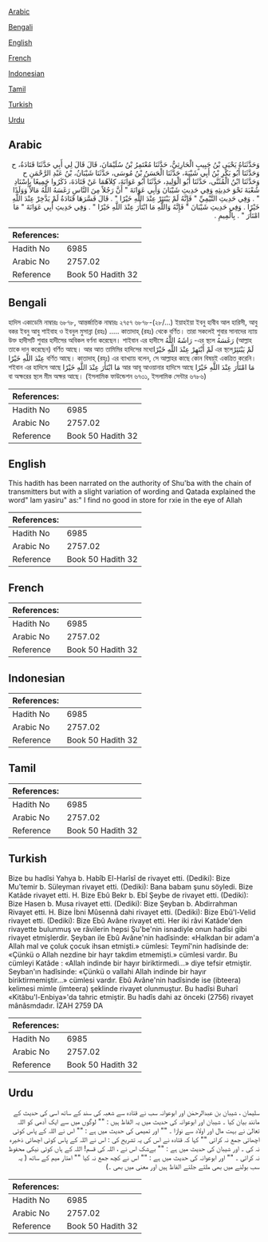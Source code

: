 [Arabic](#arabic)

[Bengali](#bengali)

[English](#english)

[French](#french)

[Indonesian](#indonesian)

[Tamil](#tamil)

[Turkish](#turkish)

[Urdu](#urdu)

## Arabic


<div dir="rtl" lang="ar" style={{fontSize:'larger',backgroundColor:'#f8f9fa',padding:20}}>
وَحَدَّثَنَاهُ يَحْيَى بْنُ حَبِيبٍ الْحَارِثِيُّ، حَدَّثَنَا مُعْتَمِرُ بْنُ سُلَيْمَانَ، قَالَ قَالَ لِي أَبِي حَدَّثَنَا قَتَادَةُ، ح وَحَدَّثَنَا أَبُو بَكْرِ بْنُ أَبِي شَيْبَةَ، حَدَّثَنَا الْحَسَنُ بْنُ مُوسَى، حَدَّثَنَا شَيْبَانُ، بْنُ عَبْدِ الرَّحْمَنِ ح وَحَدَّثَنَا ابْنُ الْمُثَنَّى، حَدَّثَنَا أَبُو الْوَلِيدِ، حَدَّثَنَا أَبُو عَوَانَةَ، كِلاَهُمَا عَنْ قَتَادَةَ، ذَكَرُوا جَمِيعًا بِإِسْنَادِ شُعْبَةَ نَحْوَ حَدِيثِهِ وَفِي حَدِيثِ شَيْبَانَ وَأَبِي عَوَانَةَ ‏"‏ أَنَّ رَجُلاً مِنَ النَّاسِ رَغَسَهُ اللَّهُ مَالاً وَوَلَدًا ‏"‏ ‏.‏ وَفِي حَدِيثِ التَّيْمِيِّ ‏"‏ فَإِنَّهُ لَمْ يَبْتَئِرْ عِنْدَ اللَّهِ خَيْرًا ‏"‏ ‏.‏ قَالَ فَسَّرَهَا قَتَادَةُ لَمْ يَدَّخِرْ عِنْدَ اللَّهِ خَيْرًا ‏.‏ وَفِي حَدِيثِ شَيْبَانَ ‏"‏ فَإِنَّهُ وَاللَّهِ مَا ابْتَأَرَ عِنْدَ اللَّهِ خَيْرًا ‏"‏ ‏.‏ وَفِي حَدِيثِ أَبِي عَوَانَةَ ‏"‏ مَا امْتَأَرَ ‏"‏ ‏.‏ بِالْمِيمِ ‏.‏
</div>
<div style={{backgroundColor:'#f8f9fa',padding:20, marginBottom: 10}}><table> <thead> <tr> <th>References:</th> <th></th> </tr> </thead> <tbody><tr><td>Hadith No</td><td>6985</td></tr><tr><td>Arabic No</td><td>2757.02</td></tr><tr><td>Reference</td><td>Book 50 Hadith 32</td></tr></tbody></table></div>

## Bengali


<div dir="ltr" lang="bn" style={{fontSize:'larger',backgroundColor:'#f8f9fa',padding:20}}>
হাদিস একাডেমি নাম্বারঃ ৬৮৭৮, আন্তর্জাতিক নাম্বারঃ ২৭৫৭ ৬৮৭৮-(২৮/...) ইয়াহইয়া ইবনু হাবীব আল হারিসী, আবু বকর ইবনু আবু শাইবাহ ও ইবনুল মুসান্না (রহঃ) ..... কাতাদাহ্ (রহঃ) থেকে বর্ণিত। তারা সকলেই শুবার সানাদের ন্যায় উক্ত হাদীসটি শুবার হাদীসের অবিকল বর্ণনা করেছেন। শাইবান এর হাদীসে رَاشَهُ اللَّهُ -এর স্থলে رَغَسَهُ (আল্লাহ তাকে দান করেছেন) বর্ণিত আছে। আর আত তামিমির হাদিসের মধ্যেلَمْ أَبْتَهِرْ عِنْدَ اللَّهِ خَيْرًا এর স্থলেلَمْ يَبْتَئِرْ عِنْدَ اللَّهِ خَيْرًا বর্ণিত আছে। কাতাদাহ্ (রহঃ) এর ব্যাখ্যায় বলেন, সে আল্লাহর কাছে কোন বিষয়ই একত্রিত করেনি। শইবান এর হাদিসে আছে مَا ابْتَأَرَ عِنْدَ اللَّهِ خَيْرًا আর আবূ আওয়ানার হাদিসে আছে مَا امْتَأَرَ عِنْدَ اللَّهِ خَيْرًا বা অক্ষরের স্থলে মীম অক্ষর আছে। (ইসলামিক ফাউন্ডেশন ৬৭৩১, ইসলামিক সেন্টার ৬৭৮৬)
</div>
<div style={{backgroundColor:'#f8f9fa',padding:20, marginBottom: 10}}><table> <thead> <tr> <th>References:</th> <th></th> </tr> </thead> <tbody><tr><td>Hadith No</td><td>6985</td></tr><tr><td>Arabic No</td><td>2757.02</td></tr><tr><td>Reference</td><td>Book 50 Hadith 32</td></tr></tbody></table></div>

## English


<div dir="ltr" lang="en" style={{fontSize:'larger',backgroundColor:'#f8f9fa',padding:20}}>
This hadith has been narrated on the authority of Shu'ba with the chain of transmitters but with a slight variation of wording and Qatada explained the word" lam yasiru" as:" I find no good in store for rxie in the eye of Allah
</div>
<div style={{backgroundColor:'#f8f9fa',padding:20, marginBottom: 10}}><table> <thead> <tr> <th>References:</th> <th></th> </tr> </thead> <tbody><tr><td>Hadith No</td><td>6985</td></tr><tr><td>Arabic No</td><td>2757.02</td></tr><tr><td>Reference</td><td>Book 50 Hadith 32</td></tr></tbody></table></div>

## French


<div dir="ltr" lang="fr" style={{fontSize:'larger',backgroundColor:'#f8f9fa',padding:20}}>

</div>
<div style={{backgroundColor:'#f8f9fa',padding:20, marginBottom: 10}}><table> <thead> <tr> <th>References:</th> <th></th> </tr> </thead> <tbody><tr><td>Hadith No</td><td>6985</td></tr><tr><td>Arabic No</td><td>2757.02</td></tr><tr><td>Reference</td><td>Book 50 Hadith 32</td></tr></tbody></table></div>

## Indonesian


<div dir="ltr" lang="id" style={{fontSize:'larger',backgroundColor:'#f8f9fa',padding:20}}>

</div>
<div style={{backgroundColor:'#f8f9fa',padding:20, marginBottom: 10}}><table> <thead> <tr> <th>References:</th> <th></th> </tr> </thead> <tbody><tr><td>Hadith No</td><td>6985</td></tr><tr><td>Arabic No</td><td>2757.02</td></tr><tr><td>Reference</td><td>Book 50 Hadith 32</td></tr></tbody></table></div>

## Tamil


<div dir="ltr" lang="ta" style={{fontSize:'larger',backgroundColor:'#f8f9fa',padding:20}}>

</div>
<div style={{backgroundColor:'#f8f9fa',padding:20, marginBottom: 10}}><table> <thead> <tr> <th>References:</th> <th></th> </tr> </thead> <tbody><tr><td>Hadith No</td><td>6985</td></tr><tr><td>Arabic No</td><td>2757.02</td></tr><tr><td>Reference</td><td>Book 50 Hadith 32</td></tr></tbody></table></div>

## Turkish


<div dir="ltr" lang="tr" style={{fontSize:'larger',backgroundColor:'#f8f9fa',padding:20}}>
Bize bu hadîsi Yahya b. Habîb El-Harîsî de rivayet etti. (Dediki): Bize Mu'temir b. Süleyman rivayet etti. (Dediki): Bana babam şunu söyledi. Bize Katâde rivayet etti. H. Bize Ebû Bekr b. Ebî Şeybe de rivayet etti. (Dediki): Bize Hasen b. Musa rivayet etti. (Dediki): Bize Şeyban b. Abdirrahman Rivayet etti. H. Bize İbni Mûsennâ dahi rivayet etti. (Dediki): Bize Ebû'l-Velid rivayet etti. (Dediki): Bize Ebû Avâne rivayet etti. Her iki râvi Katâde'den rivayette bulunmuş ve râvilerin hepsi Şu'be'nin isnadiyle onun hadîsi gibi rivayet etmişlerdir. Şeyban ile Ebû Avâne'nin hadîsinde: «Halkdan bir adam'a Allah mal ve çoluk çocuk ihsan etmişti.» cümlesi: Teymî'nin hadîsinde de: «Çünkü o Allah nezdine bir hayr takdim etmemişti.» cümlesi vardır. Bu cümleyi Katâde : «Allah indinde bir hayır biriktirmedi...» diye tefsir etmiştir. Seyban'ın hadîsinde: «Çünkü o vallahi Allah indinde bir hayır biriktirmemiştir...» cümlesi vardır. Ebû Avâne'nin hadîsinde ise (ibteera) kelimesi mimle (imteera) şeklinde rivayet olunmuştur. Bu hadîsi Buharî «Kitâbu'l-Enbiya»'da tahric etmiştir. Bu hadîs dahi az önceki (2756) rivayet mânâsmdadır. İZAH 2759 DA
</div>
<div style={{backgroundColor:'#f8f9fa',padding:20, marginBottom: 10}}><table> <thead> <tr> <th>References:</th> <th></th> </tr> </thead> <tbody><tr><td>Hadith No</td><td>6985</td></tr><tr><td>Arabic No</td><td>2757.02</td></tr><tr><td>Reference</td><td>Book 50 Hadith 32</td></tr></tbody></table></div>

## Urdu


<div dir="rtl" lang="ur" style={{fontSize:'larger',backgroundColor:'#f8f9fa',padding:20}}>
سلیمان ، شیبان بن عبدالرحمٰن اور ابوعوانہ سب نے قتادہ سے شعبہ کی سند کے ساتھ اسی کی حدیث کے مانند بیان کیا ۔ شیبان اور ابوعوانہ کی حدیث میں یہ الفاظ ہیں : "" لوگوں میں سے ایک آدمی کو اللہ تعالیٰ نے بہت مال اور اولاد سے نوازا ۔ "" اور تمیمی کی حدیث میں ہے : "" اس نے اللہ کے پاس کوئی اچھائی جمع نہ کرائی "" کہا کہ قتادہ نے اس کی یہ تشریح کی : اس نے اللہ کے پاس کوئی اچھائی ذخیرہ نہ کی ۔ اور شیبان کی حدیث میں ہے : "" بےشک اس نے ، اللہ کی قسم! اللہ کے ہاں کوئی نیکی محفوظ نہ کرائی ۔ "" اور ابوعوانہ کی حدیث میں ہے : "" اس نے کچھ جمع نہ کیا "" امتار میم کے ساتھ ( یہ سب بولنے میں بھی ملتے جلتے الفاظ ہیں اور معنی میں بھی ۔)
</div>
<div style={{backgroundColor:'#f8f9fa',padding:20, marginBottom: 10}}><table> <thead> <tr> <th>References:</th> <th></th> </tr> </thead> <tbody><tr><td>Hadith No</td><td>6985</td></tr><tr><td>Arabic No</td><td>2757.02</td></tr><tr><td>Reference</td><td>Book 50 Hadith 32</td></tr></tbody></table></div>